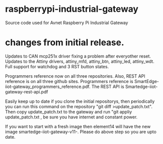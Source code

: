 # raspberrypi-industrial-gateway
Source code used for Avnet Raspberry Pi Industrial Gateway

# changes from initial release.
Updates to CAN mcp251x driver fixing a problem after everyother reset.
Updates to the Attiny drivers, attiny_mfd, attiny_btn, attiny_led, attiny_wdt. Full support for watchdog and 3 RST button states.

Programmers reference now on all three repositories.  Also, REST API reference is on all three github sites. Programmers reference is SmartEdge-iiot-gateway_programmers_reference.pdf.  The REST API is Smartedge-iiot-gateway-rest-api.pdf


Easily keep up to date if you clone the initial repositorys, then periodically you can run this command on the repository "git diff >update_patch.txt". Then copy update_patch.txt to the gateway and run "git appliy update_patch.txt , be sure you have internet and constant power.

If you want to start with a fresh image then element14 will have the new image smartedge-iiot-gateway-v11-<date of release>.  Please do above step so you are upto date.



